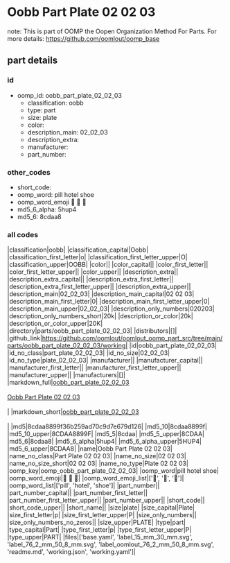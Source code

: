 # Oobb Part Plate 02 02 03  

note: This is part of OOMP the Oopen Organization Method For Parts. For more details: https://github.com/oomlout/oomp_base

##  part details





### id
* oomp_id: oobb_part_plate_02_02_03
  * classification: oobb
  * type: part
  * size: plate
  * color: 
  * description_main: 02_02_03
  * description_extra: 
  * manufacturer: 
  * part_number: 

### other_codes
* short_code: 
* oomp_word: pill hotel shoe
* oomp_word_emoji :pill: :hotel: :shoe:
* md5_6_alpha: 5hup4
* md5_6: 8cdaa8

### all codes 
|classification|oobb|
|classification_capital|Oobb|
|classification_first_letter|o|
|classification_first_letter_upper|O|
|classification_upper|OOBB|
|color||
|color_capital||
|color_first_letter||
|color_first_letter_upper||
|color_upper||
|description_extra||
|description_extra_capital||
|description_extra_first_letter||
|description_extra_first_letter_upper||
|description_extra_upper||
|description_main|02_02_03|
|description_main_capital|02 02 03|
|description_main_first_letter|0|
|description_main_first_letter_upper|0|
|description_main_upper|02_02_03|
|description_only_numbers|020203|
|description_only_numbers_short|20k|
|description_or_color|20k|
|description_or_color_upper|20K|
|directory|parts/oobb_part_plate_02_02_03|
|distributors|[]|
|github_link|https://github.com/oomlout/oomlout_oomp_part_src/tree/main/parts/oobb_part_plate_02_02_03/working|
|id|oobb_part_plate_02_02_03|
|id_no_class|part_plate_02_02_03|
|id_no_size|02_02_03|
|id_no_type|plate_02_02_03|
|manufacturer||
|manufacturer_capital||
|manufacturer_first_letter||
|manufacturer_first_letter_upper||
|manufacturer_upper||
|manufacturers|[]|
|markdown_full|[oobb_part_plate_02_02_03](https://github.com/oomlout/oomlout_oomp_part_src/tree/main/parts/oobb_part_plate_02_02_03/working)<br>[](https://github.com/oomlout/oomlout_oomp_part_src/tree/main/parts/oobb_part_plate_02_02_03/working)<br>[Oobb Part Plate 02 02 03](https://github.com/oomlout/oomlout_oomp_part_src/tree/main/parts/oobb_part_plate_02_02_03/working)<br><br>|
|markdown_short|[oobb_part_plate_02_02_03](https://github.com/oomlout/oomlout_oomp_part_src/tree/main/parts/oobb_part_plate_02_02_03/working)<br><br>|
|md5|8cdaa8899f36b259ad70c9d7e679d126|
|md5_10|8cdaa8899f|
|md5_10_upper|8CDAA8899F|
|md5_5|8cdaa|
|md5_5_upper|8CDAA|
|md5_6|8cdaa8|
|md5_6_alpha|5hup4|
|md5_6_alpha_upper|5HUP4|
|md5_6_upper|8CDAA8|
|name|Oobb Part Plate 02 02 03|
|name_no_class|Part Plate 02 02 03|
|name_no_size|02 02 03|
|name_no_size_short|02 02 03|
|name_no_type|Plate 02 02 03|
|oomp_key|oomp_oobb_part_plate_02_02_03|
|oomp_word|pill hotel shoe|
|oomp_word_emoji|:pill: :hotel: :shoe:|
|oomp_word_emoji_list|[':pill:', ':hotel:', ':shoe:']|
|oomp_word_list|['pill', 'hotel', 'shoe']|
|part_number||
|part_number_capital||
|part_number_first_letter||
|part_number_first_letter_upper||
|part_number_upper||
|short_code||
|short_code_upper||
|short_name||
|size|plate|
|size_capital|Plate|
|size_first_letter|p|
|size_first_letter_upper|P|
|size_only_numbers||
|size_only_numbers_no_zeros||
|size_upper|PLATE|
|type|part|
|type_capital|Part|
|type_first_letter|p|
|type_first_letter_upper|P|
|type_upper|PART|
|files|['base.yaml', 'label_15_mm_30_mm.svg', 'label_76_2_mm_50_8_mm.svg', 'label_oomlout_76_2_mm_50_8_mm.svg', 'readme.md', 'working.json', 'working.yaml']|
